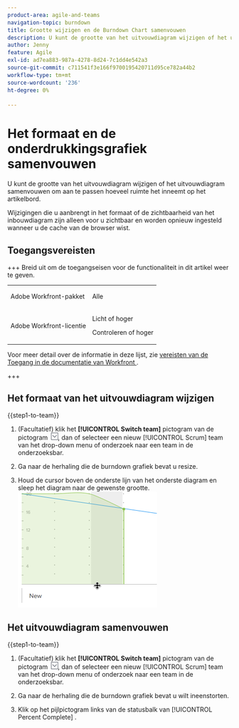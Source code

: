 ```yaml
---
product-area: agile-and-teams
navigation-topic: burndown
title: Grootte wijzigen en de Burndown Chart samenvouwen
description: U kunt de grootte van het uitvouwdiagram wijzigen of het uitvouwdiagram samenvouwen om aan te passen hoeveel ruimte het inneemt op het artikelbord.
author: Jenny
feature: Agile
exl-id: ad7ea883-987a-4278-8d24-7c1dd4e542a3
source-git-commit: c711541f3e166f9700195420711d95ce782a44b2
workflow-type: tm+mt
source-wordcount: '236'
ht-degree: 0%

---
```


# Het formaat en de onderdrukkingsgrafiek samenvouwen

U kunt de grootte van het uitvouwdiagram wijzigen of het uitvouwdiagram samenvouwen om aan te passen hoeveel ruimte het inneemt op het artikelbord.

Wijzigingen die u aanbrengt in het formaat of de zichtbaarheid van het inbouwdiagram zijn alleen voor u zichtbaar en worden opnieuw ingesteld wanneer u de cache van de browser wist.

## Toegangsvereisten

+++ Breid uit om de toegangseisen voor de functionaliteit in dit artikel weer te geven.

<table style="table-layout:auto"> 
 <col> 
 </col> 
 <col> 
 </col> 
 <tbody> 
  <tr> 
   <td role="rowheader">Adobe Workfront-pakket</td> 
   <td> <p>Alle</p> </td> 
  </tr> 
  <tr> 
   <td role="rowheader">Adobe Workfront-licentie</td> 
   <td> <p>Licht of hoger</p> 
   <p>Controleren of hoger</p> </td> 
  </tr>
 </tbody> 
</table>

Voor meer detail over de informatie in deze lijst, zie [&#x200B; vereisten van de Toegang in de documentatie van Workfront &#x200B;](/help/quicksilver/administration-and-setup/add-users/access-levels-and-object-permissions/access-level-requirements-in-documentation.md).

+++

## Het formaat van het uitvouwdiagram wijzigen

{{step1-to-team}}

1. (Facultatief) klik het **[!UICONTROL Switch team]** pictogram van de pictogram ![&#x200B; Schakelaar teampictogram &#x200B;](assets/switch-team-icon.png), dan of selecteer een nieuw [!UICONTROL Scrum] team van het drop-down menu of onderzoek naar een team in de onderzoeksbar.

1. Ga naar de herhaling die de burndown grafiek bevat u resize.
1. Houd de cursor boven de onderste lijn van het onderste diagram en sleep het diagram naar de gewenste grootte.
   ![&#x200B; resize de burndown grafiek &#x200B;](assets/burndown-resize.png)

## Het uitvouwdiagram samenvouwen

{{step1-to-team}}

1. (Facultatief) klik het **[!UICONTROL Switch team]** pictogram van de pictogram ![&#x200B; Schakelaar teampictogram &#x200B;](assets/switch-team-icon.png), dan of selecteer een nieuw [!UICONTROL Scrum] team van het drop-down menu of onderzoek naar een team in de onderzoeksbar.

1. Ga naar de herhaling die de burndown grafiek bevat u wilt ineenstorten.
1. Klik op het pijlpictogram links van de statusbalk van [!UICONTROL Percent Complete] .
